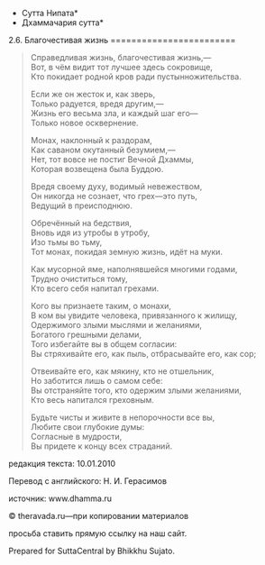 * Сутта Нипата*
* Дхаммачария сутта*

2\.6\. Благочестивая жизнь
\=\=\=\=\=\=\=\=\=\=\=\=\=\=\=\=\=\=\=\=\=\=\=\=

> Cправедливая жизнь, благочестивая жизнь,—  
> Вот, в чём видит тот лучшее здесь сокровище,  
> Кто покидает родной кров ради пустынножительства\.
>
> Если же он жесток и, как зверь,  
> Только радуется, вредя другим,—  
> Жизнь его весьма зла, и каждый шаг его—  
> Только новое осквернение\.
>
> Монах, наклонный к раздорам,  
> Как саваном окутанный безумием,—  
> Нет, тот вовсе не постиг Вечной Дхаммы,  
> Которая возвещена была Буддою\.
>
> Вредя своему духу, водимый невежеством,  
> Он никогда не сознает, что грех—это путь,  
> Ведущий в преисподнюю\.
>
> Обречённый на бедствия,  
> Вновь идя из утробы в утробу,  
> Изо тьмы во тьму,  
> Тот монах, покидая земную жизнь, идёт на муки\.
>
> Как мусорной яме, наполнявшейся многими годами,  
> Трудно очиститься тому,  
> Кто всего себя напитал грехами\.
>
> Кого вы признаете таким, о монахи,  
> В ком вы увидите человека, привязанного к жилищу,  
> Одержимого злыми мыслями и желаниями,  
> Богатого грешными делами,  
> Того избегайте вы в общем согласии:  
> Вы стряхивайте его, как пыль, отбрасывайте его, как сор;
>
> Отвеивайте его, как мякину, кто не отшельник,  
> Но заботится лишь о самом себе:  
> Вы отстраняйте того, кто одержим злыми желаниями,  
> Кто весь напитался греховным\.
>
> Будьте чисты и живите в непорочности все вы,  
> Любите свои глубокие думы:  
> Согласные в мудрости,  
> Вы придете к концу всех страданий\.

редакция текста: 10\.01\.2010

Перевод с английского: Н\. И\. Герасимов

источник: www\.dhamma\.ru

© theravada\.ru—при копировании материалов

просьба ставить прямую ссылку на наш сайт\.

Prepared for SuttaCentral by Bhikkhu Sujato\.